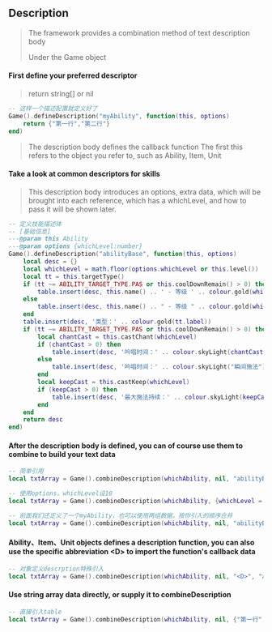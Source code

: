 ## Description

> The framework provides a combination method of text description body
>
> Under the Game object

#### First define your preferred descriptor

> return string[] or nil

```lua
-- 这样一个描述配置就定义好了
Game().defineDescription("myAbility", function(this, options)
    return {"第一行","第二行"}
end)
```

> The description body defines the callback function The first this refers to the object you refer to, such as Ability, Item, Unit

#### Take a look at common descriptors for skills

> This description body introduces an options, extra data, which will be brought into each reference, which has a whichLevel, and how to pass it will be shown later.

```lua
-- 定义技能描述体
-- [基础信息]
---@param this Ability
---@param options {whichLevel:number}
Game().defineDescription("abilityBase", function(this, options)
    local desc = {}
    local whichLevel = math.floor(options.whichLevel or this.level())
    local tt = this.targetType()
    if (tt ~= ABILITY_TARGET_TYPE.PAS or this.coolDownRemain() > 0) then
        table.insert(desc, this.name() .. ' - 等级 ' .. colour.gold(whichLevel) .. '（' .. colour.gold(this.hotkey()) .. '）')
    else
        table.insert(desc, this.name() .. " - 等级 " .. colour.gold(whichLevel))
    end
    table.insert(desc, '类型：' .. colour.gold(tt.label))
    if (tt ~= ABILITY_TARGET_TYPE.PAS or this.coolDownRemain() > 0) then
        local chantCast = this.castChant(whichLevel)
        if (chantCast > 0) then
            table.insert(desc, '吟唱时间：' .. colour.skyLight(chantCast .. " 秒"))
        else
            table.insert(desc, '吟唱时间：' .. colour.skyLight("瞬间施法"))
        end
        local keepCast = this.castKeep(whichLevel)
        if (keepCast > 0) then
            table.insert(desc, '最大施法持续：' .. colour.skyLight(keepCast .. " 秒"))
        end
    end
    return desc
end)
```

#### After the description body is defined, you can of course use them to combine to build your text data

```lua
-- 简单引用
local txtArray = Game().combineDescription(whichAbility, nil, "abilityBase")

-- 使用options，whichLevel设10
local txtArray = Game().combineDescription(whichAbility, {whichLevel = 10}, "abilityBase")

-- 前面我们还定义了一个myAbility，也可以使用两组数据，按你引入的顺序合并
local txtArray = Game().combineDescription(whichAbility, nil, "abilityBase", "myAbility")
```

#### Ability、Item、Unit objects defines a description function, you can also use the specific abbreviation &lt;D&gt; to import the function's callback data

```lua
-- 对象定义descrption特殊引入
local txtArray = Game().combineDescription(whichAbility, nil, "<D>", "abilityBase")
```

#### Use string array data directly, or supply it to combineDescription

```lua
-- 直接引入table
local txtArray = Game().combineDescription(whichAbility, nil, {"第一行","第二行"})
```

